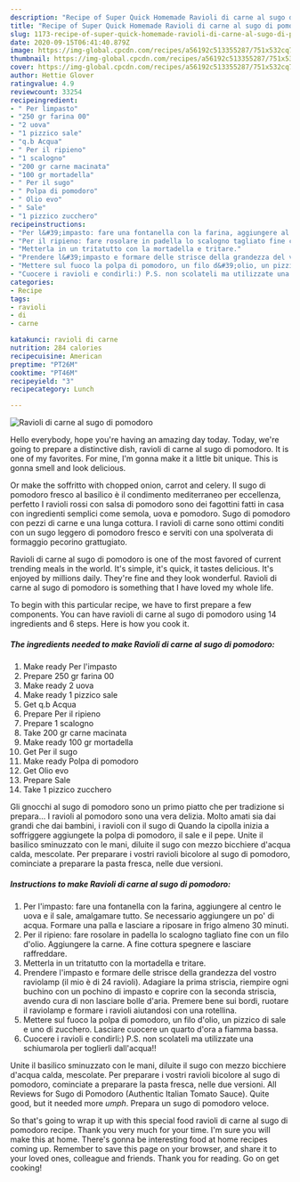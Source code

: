 ```yaml
---
description: "Recipe of Super Quick Homemade Ravioli di carne al sugo di pomodoro"
title: "Recipe of Super Quick Homemade Ravioli di carne al sugo di pomodoro"
slug: 1173-recipe-of-super-quick-homemade-ravioli-di-carne-al-sugo-di-pomodoro
date: 2020-09-15T06:41:40.879Z
image: https://img-global.cpcdn.com/recipes/a56192c513355287/751x532cq70/ravioli-di-carne-al-sugo-di-pomodoro-recipe-main-photo.jpg
thumbnail: https://img-global.cpcdn.com/recipes/a56192c513355287/751x532cq70/ravioli-di-carne-al-sugo-di-pomodoro-recipe-main-photo.jpg
cover: https://img-global.cpcdn.com/recipes/a56192c513355287/751x532cq70/ravioli-di-carne-al-sugo-di-pomodoro-recipe-main-photo.jpg
author: Hettie Glover
ratingvalue: 4.9
reviewcount: 33254
recipeingredient:
- " Per limpasto"
- "250 gr farina 00"
- "2 uova"
- "1 pizzico sale"
- "q.b Acqua"
- " Per il ripieno"
- "1 scalogno"
- "200 gr carne macinata"
- "100 gr mortadella"
- " Per il sugo"
- " Polpa di pomodoro"
- " Olio evo"
- " Sale"
- "1 pizzico zucchero"
recipeinstructions:
- "Per l&#39;impasto: fare una fontanella con la farina, aggiungere al centro le uova e il sale, amalgamare tutto. Se necessario aggiungere un po&#39; di acqua. Formare una palla e lasciare a riposare in frigo almeno 30 minuti."
- "Per il ripieno: fare rosolare in padella lo scalogno tagliato fine con un filo d&#39;olio. Aggiungere la carne. A fine cottura spegnere e lasciare raffreddare."
- "Metterla in un tritatutto con la mortadella e tritare."
- "Prendere l&#39;impasto e formare delle strisce della grandezza del vostro raviolamp (il mio è di 24 ravioli). Adagiare la prima striscia, riempire ogni buchino con un pochino di impasto e coprire con la seconda striscia, avendo cura di non lasciare bolle d&#39;aria. Premere bene sui bordi, ruotare il raviolamp e formare i ravioli aiutandosi con una rotellina."
- "Mettere sul fuoco la polpa di pomodoro, un filo d&#39;olio, un pizzico di sale e uno di zucchero. Lasciare cuocere un quarto d&#39;ora a fiamma bassa."
- "Cuocere i ravioli e condirli:) P.S. non scolateli ma utilizzate una schiumarola per toglierli dall&#39;acqua!!"
categories:
- Recipe
tags:
- ravioli
- di
- carne

katakunci: ravioli di carne 
nutrition: 284 calories
recipecuisine: American
preptime: "PT26M"
cooktime: "PT46M"
recipeyield: "3"
recipecategory: Lunch

---
```



![Ravioli di carne al sugo di pomodoro](https://img-global.cpcdn.com/recipes/a56192c513355287/751x532cq70/ravioli-di-carne-al-sugo-di-pomodoro-recipe-main-photo.jpg)

Hello everybody, hope you're having an amazing day today. Today, we're going to prepare a distinctive dish, ravioli di carne al sugo di pomodoro. It is one of my favorites. For mine, I'm gonna make it a little bit unique. This is gonna smell and look delicious.

Or make the soffritto with chopped onion, carrot and celery. Il sugo di pomodoro fresco al basilico è il condimento mediterraneo per eccellenza, perfetto I ravioli rossi con salsa di pomodoro sono dei fagottini fatti in casa con ingredienti semplici come semola, uova e pomodoro. Sugo di pomodoro con pezzi di carne e una lunga cottura. I ravioli di carne sono ottimi conditi con un sugo leggero di pomodoro fresco e serviti con una spolverata di formaggio pecorino grattugiato.

Ravioli di carne al sugo di pomodoro is one of the most favored of current trending meals in the world. It's simple, it's quick, it tastes delicious. It's enjoyed by millions daily. They're fine and they look wonderful. Ravioli di carne al sugo di pomodoro is something that I have loved my whole life.


To begin with this particular recipe, we have to first prepare a few components. You can have ravioli di carne al sugo di pomodoro using 14 ingredients and 6 steps. Here is how you cook it.

<!--inarticleads1-->

##### The ingredients needed to make Ravioli di carne al sugo di pomodoro:

1. Make ready  Per l&#39;impasto
1. Prepare 250 gr farina 00
1. Make ready 2 uova
1. Make ready 1 pizzico sale
1. Get q.b Acqua
1. Prepare  Per il ripieno
1. Prepare 1 scalogno
1. Take 200 gr carne macinata
1. Make ready 100 gr mortadella
1. Get  Per il sugo
1. Make ready  Polpa di pomodoro
1. Get  Olio evo
1. Prepare  Sale
1. Take 1 pizzico zucchero


Gli gnocchi al sugo di pomodoro sono un primo piatto che per tradizione si prepara… I ravioli al pomodoro sono una vera delizia. Molto amati sia dai grandi che dai bambini, i ravioli con il sugo di Quando la cipolla inizia a soffriggere aggiungete la polpa di pomodoro, il sale e il pepe. Unite il basilico sminuzzato con le mani, diluite il sugo con mezzo bicchiere d&#39;acqua calda, mescolate. Per preparare i vostri ravioli bicolore al sugo di pomodoro, cominciate a preparare la pasta fresca, nelle due versioni. 

<!--inarticleads2-->

##### Instructions to make Ravioli di carne al sugo di pomodoro:

1. Per l&#39;impasto: fare una fontanella con la farina, aggiungere al centro le uova e il sale, amalgamare tutto. Se necessario aggiungere un po&#39; di acqua. Formare una palla e lasciare a riposare in frigo almeno 30 minuti.
1. Per il ripieno: fare rosolare in padella lo scalogno tagliato fine con un filo d&#39;olio. Aggiungere la carne. A fine cottura spegnere e lasciare raffreddare.
1. Metterla in un tritatutto con la mortadella e tritare.
1. Prendere l&#39;impasto e formare delle strisce della grandezza del vostro raviolamp (il mio è di 24 ravioli). Adagiare la prima striscia, riempire ogni buchino con un pochino di impasto e coprire con la seconda striscia, avendo cura di non lasciare bolle d&#39;aria. Premere bene sui bordi, ruotare il raviolamp e formare i ravioli aiutandosi con una rotellina.
1. Mettere sul fuoco la polpa di pomodoro, un filo d&#39;olio, un pizzico di sale e uno di zucchero. Lasciare cuocere un quarto d&#39;ora a fiamma bassa.
1. Cuocere i ravioli e condirli:) P.S. non scolateli ma utilizzate una schiumarola per toglierli dall&#39;acqua!!


Unite il basilico sminuzzato con le mani, diluite il sugo con mezzo bicchiere d&#39;acqua calda, mescolate. Per preparare i vostri ravioli bicolore al sugo di pomodoro, cominciate a preparare la pasta fresca, nelle due versioni. All Reviews for Sugo di Pomodoro (Authentic Italian Tomato Sauce). Quite good, but it needed more *umph*. Prepara un sugo di pomodoro veloce. 

So that's going to wrap it up with this special food ravioli di carne al sugo di pomodoro recipe. Thank you very much for your time. I'm sure you will make this at home. There's gonna be interesting food at home recipes coming up. Remember to save this page on your browser, and share it to your loved ones, colleague and friends. Thank you for reading. Go on get cooking!
